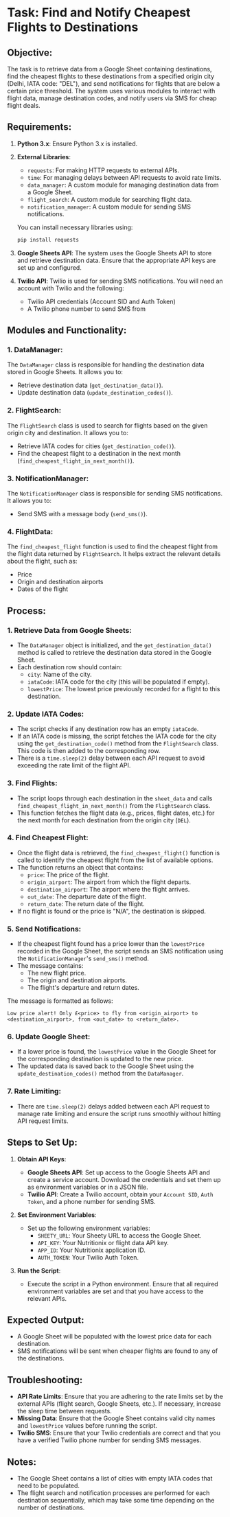 # Task: Find and Notify Cheapest Flights to Destinations

## Objective:
The task is to retrieve data from a Google Sheet containing destinations, find the cheapest flights to these destinations from a specified origin city (Delhi, IATA code: "DEL"), and send notifications for flights that are below a certain price threshold. The system uses various modules to interact with flight data, manage destination codes, and notify users via SMS for cheap flight deals.

## Requirements:
1. **Python 3.x**: Ensure Python 3.x is installed.
2. **External Libraries**:
   - `requests`: For making HTTP requests to external APIs.
   - `time`: For managing delays between API requests to avoid rate limits.
   - `data_manager`: A custom module for managing destination data from a Google Sheet.
   - `flight_search`: A custom module for searching flight data.
   - `notification_manager`: A custom module for sending SMS notifications.

   You can install necessary libraries using:
   ```bash
   pip install requests
   ```

3. **Google Sheets API**: The system uses the Google Sheets API to store and retrieve destination data. Ensure that the appropriate API keys are set up and configured.

4. **Twilio API**: Twilio is used for sending SMS notifications. You will need an account with Twilio and the following:
   - Twilio API credentials (Account SID and Auth Token)
   - A Twilio phone number to send SMS from

## Modules and Functionality:

### 1. **DataManager**:
   The `DataManager` class is responsible for handling the destination data stored in Google Sheets. It allows you to:
   - Retrieve destination data (`get_destination_data()`).
   - Update destination data (`update_destination_codes()`).

### 2. **FlightSearch**:
   The `FlightSearch` class is used to search for flights based on the given origin city and destination. It allows you to:
   - Retrieve IATA codes for cities (`get_destination_code()`).
   - Find the cheapest flight to a destination in the next month (`find_cheapest_flight_in_next_month()`).

### 3. **NotificationManager**:
   The `NotificationManager` class is responsible for sending SMS notifications. It allows you to:
   - Send SMS with a message body (`send_sms()`).

### 4. **FlightData**:
   The `find_cheapest_flight` function is used to find the cheapest flight from the flight data returned by `FlightSearch`. It helps extract the relevant details about the flight, such as:
   - Price
   - Origin and destination airports
   - Dates of the flight

## Process:

### 1. **Retrieve Data from Google Sheets**:
   - The `DataManager` object is initialized, and the `get_destination_data()` method is called to retrieve the destination data stored in the Google Sheet.
   - Each destination row should contain:
     - `city`: Name of the city.
     - `iataCode`: IATA code for the city (this will be populated if empty).
     - `lowestPrice`: The lowest price previously recorded for a flight to this destination.

### 2. **Update IATA Codes**:
   - The script checks if any destination row has an empty `iataCode`.
   - If an IATA code is missing, the script fetches the IATA code for the city using the `get_destination_code()` method from the `FlightSearch` class. This code is then added to the corresponding row.
   - There is a `time.sleep(2)` delay between each API request to avoid exceeding the rate limit of the flight API.

### 3. **Find Flights**:
   - The script loops through each destination in the `sheet_data` and calls `find_cheapest_flight_in_next_month()` from the `FlightSearch` class.
   - This function fetches the flight data (e.g., prices, flight dates, etc.) for the next month for each destination from the origin city (`DEL`).

### 4. **Find Cheapest Flight**:
   - Once the flight data is retrieved, the `find_cheapest_flight()` function is called to identify the cheapest flight from the list of available options.
   - The function returns an object that contains:
     - `price`: The price of the flight.
     - `origin_airport`: The airport from which the flight departs.
     - `destination_airport`: The airport where the flight arrives.
     - `out_date`: The departure date of the flight.
     - `return_date`: The return date of the flight.
   - If no flight is found or the price is "N/A", the destination is skipped.

### 5. **Send Notifications**:
   - If the cheapest flight found has a price lower than the `lowestPrice` recorded in the Google Sheet, the script sends an SMS notification using the `NotificationManager`'s `send_sms()` method.
   - The message contains:
     - The new flight price.
     - The origin and destination airports.
     - The flight's departure and return dates.

   The message is formatted as follows:
   ```
   Low price alert! Only £<price> to fly from <origin_airport> to <destination_airport>, from <out_date> to <return_date>.
   ```

### 6. **Update Google Sheet**:
   - If a lower price is found, the `lowestPrice` value in the Google Sheet for the corresponding destination is updated to the new price.
   - The updated data is saved back to the Google Sheet using the `update_destination_codes()` method from the `DataManager`.

### 7. **Rate Limiting**:
   - There are `time.sleep(2)` delays added between each API request to manage rate limiting and ensure the script runs smoothly without hitting API request limits.

## Steps to Set Up:

1. **Obtain API Keys**:
   - **Google Sheets API**: Set up access to the Google Sheets API and create a service account. Download the credentials and set them up as environment variables or in a JSON file.
   - **Twilio API**: Create a Twilio account, obtain your `Account SID`, `Auth Token`, and a phone number for sending SMS.

2. **Set Environment Variables**:
   - Set up the following environment variables:
     - `SHEETY_URL`: Your Sheety URL to access the Google Sheet.
     - `API_KEY`: Your Nutritionix or flight data API key.
     - `APP_ID`: Your Nutritionix application ID.
     - `AUTH_TOKEN`: Your Twilio Auth Token.

3. **Run the Script**:
   - Execute the script in a Python environment. Ensure that all required environment variables are set and that you have access to the relevant APIs.

## Expected Output:
- A Google Sheet will be populated with the lowest price data for each destination.
- SMS notifications will be sent when cheaper flights are found to any of the destinations.

## Troubleshooting:
- **API Rate Limits**: Ensure that you are adhering to the rate limits set by the external APIs (flight search, Google Sheets, etc.). If necessary, increase the sleep time between requests.
- **Missing Data**: Ensure that the Google Sheet contains valid city names and `lowestPrice` values before running the script.
- **Twilio SMS**: Ensure that your Twilio credentials are correct and that you have a verified Twilio phone number for sending SMS messages.

## Notes:
- The Google Sheet  contains a list of cities with empty IATA codes that need to be populated.
- The flight search and notification processes are performed for each destination sequentially, which may take some time depending on the number of destinations.

```